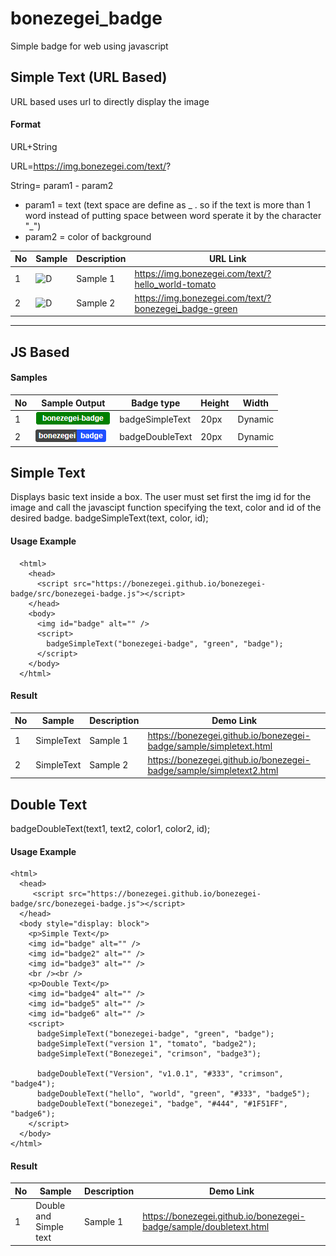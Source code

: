 # bonezegei_badge
Simple badge for web using javascript

## Simple Text (URL Based)
  URL based uses url to directly display the image
#### Format 
URL+String

URL=https://img.bonezegei.com/text/?

String= param1 - param2
 * param1 = text (text space are define as _ . so if the text is more than 1 word instead of putting space between word sperate it by the character "_")
 * param2 = color of background 

| No | Sample | Description| URL Link|
|-----|-----|---|---|
|  1  | ![D](https://img.bonezegei.com/text/?hello_world-tomato)         | Sample 1    | https://img.bonezegei.com/text/?hello_world-tomato  |
|  2  | ![D](https://img.bonezegei.com/text/?bonezegei_badge-green)      | Sample 2    | https://img.bonezegei.com/text/?bonezegei_badge-green  |


-----------------------------------

## JS Based
#### Samples
| No  | Sample Output                       | Badge type      | Height  | Width    |
|-----|-------------------------------------|-----------------|---------|----------|
|  1  | ![S](docs/images/simpletext.png)    |badgeSimpleText  | 20px    | Dynamic  |
|  2  | ![D](docs/images/doubletext.png)    |badgeDoubleText  | 20px    | Dynamic  |


## Simple Text
Displays basic text inside a box. The user must set first the img id for the image and call the javascipt function specifying the text, color and id of the desired badge.
badgeSimpleText(text, color, id);

#### Usage Example
```
  <html>
    <head>
      <script src="https://bonezegei.github.io/bonezegei-badge/src/bonezegei-badge.js"></script>
    </head>
    <body>
      <img id="badge" alt="" />
      <script>
        badgeSimpleText("bonezegei-badge", "green", "badge");
      </script>
    </body>
  </html>
```
#### Result

| No | Sample | Description| Demo Link|
|-----|-----|---|---|
|  1  | SimpleText      | Sample 1    | https://bonezegei.github.io/bonezegei-badge/sample/simpletext.html  |
|  2  | SimpleText      | Sample 2    | https://bonezegei.github.io/bonezegei-badge/sample/simpletext2.html |




## Double Text
badgeDoubleText(text1, text2, color1, color2, id);

#### Usage Example
```
<html>
  <head>
     <script src="https://bonezegei.github.io/bonezegei-badge/src/bonezegei-badge.js"></script>
  </head>
  <body style="display: block">
    <p>Simple Text</p>
    <img id="badge" alt="" />
    <img id="badge2" alt="" />
    <img id="badge3" alt="" />
    <br /><br />
    <p>Double Text</p>
    <img id="badge4" alt="" />
    <img id="badge5" alt="" />
    <img id="badge6" alt="" />
    <script>
      badgeSimpleText("bonezegei-badge", "green", "badge");
      badgeSimpleText("version 1", "tomato", "badge2");
      badgeSimpleText("Bonezegei", "crimson", "badge3");

      badgeDoubleText("Version", "v1.0.1", "#333", "crimson", "badge4");
      badgeDoubleText("hello", "world", "green", "#333", "badge5");
      badgeDoubleText("bonezegei", "badge", "#444", "#1F51FF", "badge6");
    </script>
  </body>
</html>
```
#### Result

| No | Sample | Description| Demo Link|
|-----|-----|---|---|
|  1  | Double and Simple text      | Sample 1    | https://bonezegei.github.io/bonezegei-badge/sample/doubletext.html  |


